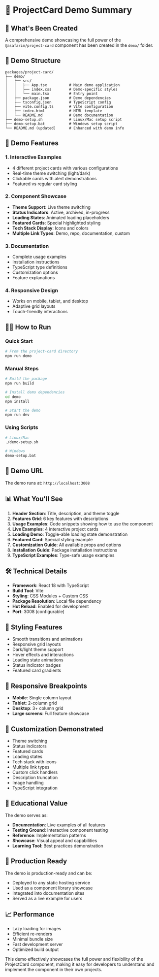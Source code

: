 # 🎯 ProjectCard Demo Summary

## 🚀 What's Been Created

A comprehensive demo showcasing the full power of the `@asafarim/project-card` component has been created in the `demo/` folder.

## 📁 Demo Structure

```
packages/project-card/
├── demo/
│   ├── src/
│   │   ├── App.tsx          # Main demo application
│   │   ├── index.css        # Demo-specific styles
│   │   └── main.tsx         # Entry point
│   ├── package.json         # Demo dependencies
│   ├── tsconfig.json        # TypeScript config
│   ├── vite.config.ts       # Vite configuration
│   ├── index.html           # HTML template
│   └── README.md            # Demo documentation
├── demo-setup.sh            # Linux/Mac setup script
├── demo-setup.bat           # Windows setup script
└── README.md (updated)      # Enhanced with demo info
```

## 🎨 Demo Features

### 1. **Interactive Examples**

- 4 different project cards with various configurations
- Real-time theme switching (light/dark)
- Clickable cards with alert demonstrations
- Featured vs regular card styling

### 2. **Component Showcase**

- **Theme Support**: Live theme switching
- **Status Indicators**: Active, archived, in-progress
- **Loading States**: Animated loading placeholders
- **Featured Cards**: Special highlighted styling
- **Tech Stack Display**: Icons and colors
- **Multiple Link Types**: Demo, repo, documentation, custom

### 3. **Documentation**

- Complete usage examples
- Installation instructions
- TypeScript type definitions
- Customization options
- Feature explanations

### 4. **Responsive Design**

- Works on mobile, tablet, and desktop
- Adaptive grid layouts
- Touch-friendly interactions

## 🏃‍♂️ How to Run

### Quick Start

```bash
# From the project-card directory
npm run demo
```

### Manual Steps

```bash
# Build the package
npm run build

# Install demo dependencies
cd demo
npm install

# Start the demo
npm run dev
```

### Using Scripts

```bash
# Linux/Mac
./demo-setup.sh

# Windows
demo-setup.bat
```

## 🎯 Demo URL

The demo runs at: `http://localhost:3008`

## 📊 What You'll See

1. **Header Section**: Title, description, and theme toggle
2. **Features Grid**: 6 key features with descriptions
3. **Usage Examples**: Code snippets showing how to use the component
4. **Live Examples**: 4 interactive project cards
5. **Loading Demo**: Toggle-able loading state demonstration
6. **Featured Card**: Special styling example
7. **Customization Guide**: All available props and options
8. **Installation Guide**: Package installation instructions
9. **TypeScript Examples**: Type-safe usage examples

## 🛠️ Technical Details

- **Framework**: React 18 with TypeScript
- **Build Tool**: Vite
- **Styling**: CSS Modules + Custom CSS
- **Package Resolution**: Local file dependency
- **Hot Reload**: Enabled for development
- **Port**: 3008 (configurable)

## 🎨 Styling Features

- Smooth transitions and animations
- Responsive grid layouts
- Dark/light theme support
- Hover effects and interactions
- Loading state animations
- Status indicator badges
- Featured card gradients

## 📱 Responsive Breakpoints

- **Mobile**: Single column layout
- **Tablet**: 2-column grid
- **Desktop**: 3+ column grid
- **Large screens**: Full feature showcase

## 🔧 Customization Demonstrated

- Theme switching
- Status indicators
- Featured cards
- Loading states
- Tech stack with icons
- Multiple link types
- Custom click handlers
- Description truncation
- Image handling
- TypeScript integration

## 🎯 Educational Value

The demo serves as:

- **Documentation**: Live examples of all features
- **Testing Ground**: Interactive component testing
- **Reference**: Implementation patterns
- **Showcase**: Visual appeal and capabilities
- **Learning Tool**: Best practices demonstration

## 🚀 Production Ready

The demo is production-ready and can be:

- Deployed to any static hosting service
- Used as a component library showcase
- Integrated into documentation sites
- Served as a live example for users

## 📈 Performance

- Lazy loading for images
- Efficient re-renders
- Minimal bundle size
- Fast development server
- Optimized build output

This demo effectively showcases the full power and flexibility of the ProjectCard component, making it easy for developers to understand and implement the component in their own projects.
